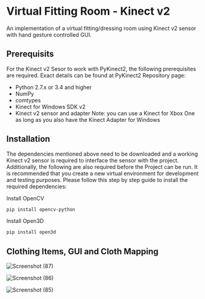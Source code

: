 

# Virtual Fitting Room - Kinect v2

An implementation of a virtual fitting/dressing room using Kinect v2 sensor with hand gesture controlled GUI.


## Prerequisits
For the Kinect v2 Sesor to work with PyKinect2, the following prerequisites are required. Exact details can be found at PyKinect2 Repository page:

- Python 2.7.x or 3.4 and higher
- NumPy
- comtypes
- Kinect for Windows SDK v2
- Kinect v2 sensor and adapter Note: you can use a Kinect for Xbox One as long as you also have the Kinect Adapter for Windows

## Installation

The dependencies mentioned above need to be downloaded and a working Kinect v2 sensor is required to interface the sensor with the project. Additionally, the following are also required before the Project can be run. It is recommended that you create a new virtual environment for development and testing purposes. Please follow this step by step guide to install the required dependencies:


Install OpenCV
```sh
pip install opencv-python
```
Install Open3D

```sh
pip install open3d
```
## Clothing Items, GUI and Cloth Mapping

![Screenshot (87)](https://user-images.githubusercontent.com/13457593/132557060-ef7658d2-092f-423e-a4d1-c72a40e98009.png)

![Screenshot (86)](https://user-images.githubusercontent.com/13457593/132557070-e57c4bef-d222-495c-8a6f-7c42bd646dbc.png)

![Screenshot (85)](https://user-images.githubusercontent.com/13457593/132557093-12fb30bb-b39d-4209-a6fa-4b6f81302644.png)
